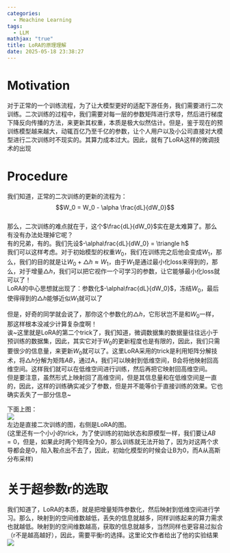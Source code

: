 ```yaml
---
categories:
  - Meachine Learning
tags:
  - LLM
mathjax: "true"
title: LoRA的原理理解
date: 2025-05-18 23:38:27
---
```


# Motivation  
对于正常的一个训练流程，为了让大模型更好的适配下游任务，我们需要进行二次训练。二次训练的过程中，我们需要对每一层的参数矩阵进行求导，然后进行梯度下降反向传播的方法，来更新其权重，本质是极大似然估计。但是，鉴于现在的预训练模型越来越大，动辄百亿乃至千亿的参数，让个人用户以及小公司直接对大模型进行二次训练时不现实的。其算力成本过大。因此，就有了LoRA这样的微调技术的出现  

# Procedure  
我们知道，正常的二次训练的更新的流程为：$$W_0 = W_0 - \alpha \frac{dL}{dW_0}$$  
那么，二次训练的难点就在于，这个$\frac{dL}{dW_0}$实在是太难算了。那么有没有办法处理掉它呢？  
有的兄弟，有的。我们先设$-\alpha\frac{dL}{dW_0} = \triangle h$  
我们可以这样考虑。对于初始模型的权重$W_0$，我们在训练完之后他会变成$W_1$，那么，我们的目的就是让$W_0 + \triangle h \approx W_1$，由于$W_1$是通过最小化loss来得到的，那么，对于增量$\triangle h$，我们可以把它视作一个可学习的参数，让它能够最小化loss就可以了！  
LoRA的中心思想就出现了：参数化$-\alpha\frac{dL}{dW_0}$，冻结$W_0$，最后使得得到的$\triangle h$能够近似$W_1$就可以了  

但是，好奇的同学就会说了，那你这个参数化的$\triangle h$，它形状岂不是和$W_0$一样，那这样根本没减少计算复杂度啊！  
诶~这里就是LoRA的第二个trick了，我们知道，微调数据集的数据量往往远小于预训练的数据集，因此，其实它对于$W_0$的更新程度也是有限的，因此，我们只需要很少的信息量，来更新$W_0$就可以了。这里LoRA采用的trick是利用矩阵分解技术，将$\triangle h$分解为矩阵$AB$，通过A，我们可以映射到低维空间，B会将他映射回高维空间。这样我们就可以在低维空间进行训练，然后再把它映射回高维空间。  
但是要注意，虽然形式上映射回了高维空间，但是其信息量和在低维空间是一直的，因此，这样的训练确实减少了参数，但是并不能等价于直接训练的效果。它也确实丢失了一部分信息~  

下面上图：  
![](/IMG/Pasted%20image%2020250518142849.png)  
左边是直接二次训练的图，右侧是LoRA的图。  
(这里还有一个小小的trick，为了使训练的初始状态和原模型一样，我们要让$AB = 0$，但是，如果此时两个矩阵全为0，那么训练就无法开始了，因为对这两个求导都会是0，陷入鞍点出不去了，因此，初始化模型的时候会让B为0，而A从高斯分布采样)  

# 关于超参数r的选取  
我们知道了，LoRA的本质，就是把增量矩阵参数化，然后映射到低维空间进行学习。那么，映射到的空间维数越低，丢失的信息就越多，同样训练起来的算力需求也就越低。映射到的空间维数越高，获取的信息就越多，当然同样也更容易过拟合（r不是越高越好），因此，需要平衡r的选择。这里论文作者给出了他的实验结果  
![](/IMG/Pasted%20image%2020250518143351.png)  

